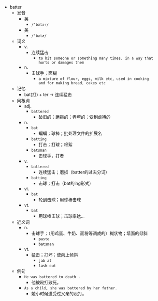 - batter
  - 发音
    - 英
      - `/'bætər/`
    - 美
      - `/'bætɚ/`
  - 词义
    - v.
      - 连续猛击
        - `to hit someone or something many times, in a way that hurts or damages them`
    - n.
      - 击球手；面糊
        - `a mixture of flour, eggs, milk etc, used in cooking and for making bread, cakes etc`
  - 记忆
    - bat(打) + ter → 连续猛击
  - 同根词
    - adj.
      - `battered`
        - 破旧的；磨损的；弄垮的；受到虐待的
    - n.
      - `bat`
        - 蝙蝠；球棒；批处理文件的扩展名
      - `batting`
        - 打击；打球；棉絮
      - `batsman`
        - 击球手，打者
    - v.
      - `battered`
        - 连续猛击；磨损（batter的过去分词）
      - `batting`
        - 击球；打击（bat的ing形式）
    - vi.
      - `bat`
        - 轮到击球；用球棒击球
    - vt.
      - `bat`
        - 用球棒击球；击球率达…
  - 近义词
    - n.
      - 击球手；（用鸡蛋、牛奶、面粉等调成的）糊状物；墙面的倾斜
        - `paste`
        - `batsman`
    - vt.
      - 猛击；打坏；使向上倾斜
        - `jab at`
        - `lash out`
  - 例句
    - `He was battered to death .`
      - 他被殴打致死。
    - `As a child, she was battered by her father.`
      - 她小时候遭受过父亲的殴打。

